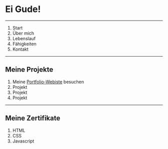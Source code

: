 # Ei Gude! 

--------------------------

1. Start
2. Über mich
3. Lebenslauf
4. Fähigkeiten
5. Kontakt

---------------------------

## Meine Projekte 

1. Meine [Portfolio-Webiste](https://oliveroeguet.github.io/Portfolio/) besuchen
2. Projekt
3. Projekt
4. Projekt

-------------------------

## Meine Zertifikate

1. HTML
2. CSS
3. Javascript
